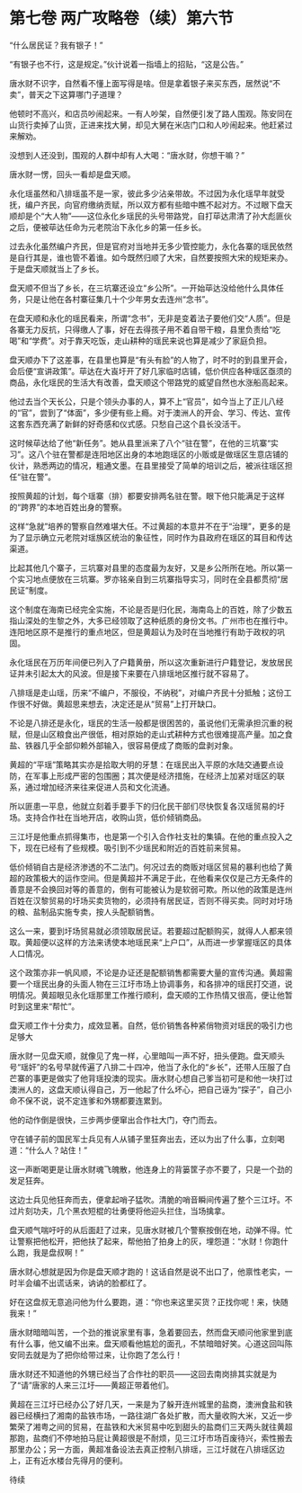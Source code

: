 # 第七卷 两广攻略卷（续）第六节

“什么居民证？我有银子！”

“有银子也不行，这是规定。”伙计说着一指墙上的招贴，“这是公告。”

唐水财不识字，自然看不懂上面写得是啥。但是拿着银子来买东西，居然说“不卖”，普天之下这算哪门子道理？

他顿时不高兴，和店员吵闹起来。一有人吵架，自然便引发了路人围观。陈安同在山货行卖掉了山货，正进来找大舅，却见大舅在米店门口和人吵闹起来。他赶紧过来解劝。

没想到人还没到，围观的人群中却有人大喝：“唐水财，你想干嘛？”

唐水财一愣，回头一看却是盘天顺。

永化瑶虽然和八排瑶虽不是一家，彼此多少沾亲带故。不过因为永化瑶早年就受抚，编户齐民，向官府缴纳贡赋，所以双方都有些暗中瞧不起对方。不过眼下盘天顺却是个“大人物”――这位永化乡瑶民的头号带路党，自打荜达肃清了孙大彪匪伙之后，便被荜达任命为元老院治下永化乡的第一任乡长。

过去永化虽然编户齐民，但是官府对当地并无多少管控能力，永化各寨的瑶民依然是自行其是，谁也管不着谁。如今既然归顺了大宋，自然要按照大宋的规矩来办。于是盘天顺就当上了乡长。

盘天顺不但当了乡长，在三坑寨还设立“乡公所”。一开始荜达没给他什么具体任务，只是让他在各村寨征集几十个少年男女去连州“念书”。

在盘天顺和永化的瑶民看来，所谓“念书”，无非是变着法子要他们交“人质”。但是各寨无力反抗，只得缴人了事，好在去得孩子用不着自带干粮，县里负责给“吃喝”和“学费”。对于靠天吃饭，走山耕种的瑶民来说也算是减少了家庭负担。

盘天顺办下了这差事，在县里也算是“有头有脸”的人物了，时不时的到县里开会，会后便“宣讲政策”。荜达在大崀圩开了好几家临时店铺，低价供应各种瑶区亟须的商品，永化瑶民的生活大有改善，盘天顺这个带路党的威望自然也水涨船高起来。

他过去当个天长公，只是个领头办事的人，算不上“官员”，如今当上了正儿八经的“官”，尝到了“体面”，多少便有些上瘾。对于澳洲人的开会、学习、传达、宣传这套东西充满了新鲜的好奇感和仪式感。只愁自己这个县长没活干。

这时候荜达给了他“新任务”。她从县里派来了八个“驻在警”，在他的三坑寨“实习”。这八个驻在警都是连阳地区出身的本地跑瑶区的小贩或是做瑶区生意店铺的伙计，熟悉两边的情况，粗通文墨。在县里接受了简单的培训之后，被派往瑶区担任“驻在警”。

按照黄超的计划，每个瑶寨（排）都要安排两名驻在警。眼下他只能满足于这样的“跨界”的本地百姓出身的警察。

这样“急就”培养的警察自然难堪大任。不过黄超的本意并不在于“治理”，更多的是为了显示确立元老院对瑶族区统治的象征性，同时作为县政府在瑶区的耳目和传达渠道。

比起其他几个寨子，三坑寨对县里的态度最为友好，又是乡公所所在地。所以第一个实习地点便放在三坑寨。罗亦铭亲自到三坑寨指导实习，同时在全县都贯彻“居民证”制度。

这个制度在海南已经完全实施，不论是否是归化民，海南岛上的百姓，除了少数五指山深处的生黎之外，大多已经领取了这种纸质的身份文书。广州市也在推行中。连阳地区原不是推行的重点地区，但是黄超认为及时在当地推行有助于政权的巩固。

永化瑶民在万历年间便已列入了户籍黄册，所以这次重新进行户籍登记，发放居民证并未引起太大的风波。但是接下来要在八排瑶地区推行就不容易了。

八排瑶是走山瑶，历来“不编户，不服役，不纳税”，对编户齐民十分抵触；这份工作很不好做。黄超思来想去，决定还是从“贸易”上打开缺口。

不论是八排还是永化，瑶民的生活一般都是很困苦的，虽说他们无需承担沉重的税赋，但是山区粮食出产很低，相对原始的走山式耕种方式也很难提高产量。加之食盐、铁器几乎全部仰赖外部输入，很容易便成了商贩的盘剥对象。

黄超的“平瑶”策略其实亦是拾取大明的牙慧：在瑶民出入平原的水陆交通要点设防，在军事上形成严密的包围圈；其次便是经济措施，在经济上加紧对瑶区的联系，通过增加经济来往来促进人员和文化流通。

所以匪患一平息，他就立刻着手要手下的归化民干部们尽快恢复各汉瑶贸易的圩场。支持合作社在当地开店，收购山货，低价倾销商品。

三江圩是他重点抓得集市，也是第一个引入合作社支社的集镇。在他的重点投入之下，现在已经有了些规模。吸引到不少瑶民和附近的百姓前来贸易。

低价倾销自古是经济渗透的不二法门。何况过去的商贩对瑶区贸易的暴利也给了黄超的政策极大的运作空间。但是黄超并不满足于此，在他看来仅仅是己方无条件的善意是不会换回对等的善意的，倒有可能被认为是软弱可欺。所以他的政策是连州百姓在汉黎贸易的圩场买卖货物的，必须持有居民证，否则不得买卖。同时对圩场的粮、盐制品实施专卖，按人头配额销售。

这么一来，要到圩场贸易就必须领取居民证。若要超过配额购买，就得人人都来领取。黄超便以这样的方法来诱使本地瑶民来“上户口”，从而进一步掌握瑶区的具体人口情况。

这个政策亦非一帆风顺，不论是办证还是配额销售都需要大量的宣传沟通。黄超需要一个瑶民出身的头面人物在三江圩市场上协调事务，和各排冲的瑶民打交道，说明情况。黄超眼见永化瑶那里工作推行顺利，盘天顺的工作热情又很高，便让他暂时到这里来“帮忙”。

盘天顺工作十分卖力，成效显著。自然，低价销售各种紧俏物资对瑶民的吸引力也足够大

唐水财一见盘天顺，就像见了鬼一样，心里暗叫一声不好，扭头便跑。盘天顺头号“瑶奸”的名号早就传遍了八排二十四冲，他当了永化的“乡长”，还带人压服了白芒寨的事更是做实了他背瑶投澳的现实。唐水财心想自己爹当初可是和他一块打过澳洲人的，这盘天顺认得自己，万一他起了什么坏心，把自己诬为“探子”，自己小命不保不说，说不定连爹和外甥都要连累到。

他的动作倒是很快，三步两步便窜出合作社大门，夺门而去。

守在铺子前的国民军士兵见有人从铺子里狂奔出去，还以为出了什么事，立刻喝道：“什么人？站住！”

这一声断喝更是让唐水财魂飞魄散，他连身上的背篓筐子亦不要了，只是一个劲的发足狂奔。 

这边士兵见他狂奔而去，便拿起哨子猛吹。清脆的哨音瞬间传遍了整个三江圩。不过片刻功夫，几个黑衣短棍的壮勇便将他迎头拦住，当场擒拿。

盘天顺气喘吁吁的从后面赶了过来，见唐水财被几个警察按倒在地，动弹不得。忙让警察把他松开，把他扶了起来，帮他拍了拍身上的灰，埋怨道：“水财！你跑什么跑，我是盘叔啊！”

唐水财心想就是因为你是盘天顺才跑的！这话自然是说不出口了，他禀性老实，一时半会编不出谎话来，讷讷的脸都红了。

好在这盘叔无意追问他为什么要跑，道：“你也来这里买货？正找你呢！来，快随我来！”

唐水财暗暗叫苦，一个劲的推说家里有事，急着要回去，然而盘天顺问他家里到底有什么事，他又编不出来。盘天顺看他尴尬的面孔，不禁暗暗好笑。心道这回叫陈安同去就是为了把你给带过来，让你跑了怎么行！

唐水财还不知道他的外甥已经当了合作社的职员――这回去南岗排其实就是为了“请”唐家的人来三江圩――黄超正带着他们。

黄超在三江圩已经办公了好几天，一来是为了躲开连州城里的盐商，澳洲食盐和铁器已经横扫了湘南的盐铁市场，一路往湖广各处扩散，而大量收购大米，又近一步繁荣了湘粤之间的贸易，在盐铁和大米贸易中吃到甜头的盐商们三天两头就往黄超那跑，盐商们不停地拍马屁让黄超很是不耐烦，见三江圩市场百废待兴，索性搬去那里办公；另一方面，黄超准备设法去真正控制八排瑶，三江圩就在八排瑶区边上，正有近水楼台先得月的便利。

待续